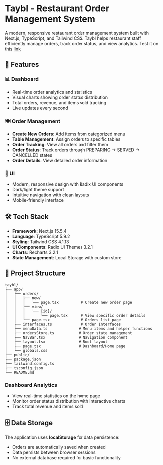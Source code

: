 # Taybl - Restaurant Order Management System

A modern, responsive restaurant order management system built with Next.js, TypeScript, and Tailwind CSS. Taybl helps restaurant staff efficiently manage orders, track order status, and view analytics.
Test it on this [link](https://taybl.onrender.com)

## 🚀 Features

### 📊 Dashboard
- Real-time order analytics and statistics
- Visual charts showing order status distribution
- Total orders, revenue, and items sold tracking
- Live updates every second

### 🍽️ Order Management
- **Create New Orders**: Add items from categorized menu
- **Table Management**: Assign orders to specific tables
- **Order Tracking**: View all orders and filter them
- **Order Status**: Track orders through PREPARING → SERVED → CANCELLED states
- **Order Details**: View detailed order information

### 🎨 UI
- Modern, responsive design with Radix UI components
- Dark/light theme support
- Intuitive navigation with clean layouts
- Mobile-friendly interface

## 🛠️ Tech Stack

- **Framework**: Next.js 15.5.4
- **Language**: TypeScript 5.9.2
- **Styling**: Tailwind CSS 4.1.13
- **UI Components**: Radix UI Themes 3.2.1
- **Charts**: Recharts 3.2.1
- **State Management**: Local Storage with custom store

## 📁 Project Structure

```
taybl/
├── app/
│   ├── orders/
│   │   ├── new/
│   │   │   └── page.tsx          # Create new order page
│   │   ├── view/
│   │   │   └── [id]/
│   │   │       └── page.tsx      # View specific order details
│   │   └── page.tsx              # Orders list page
│   ├── interfaces.ts             # Order Interfaces
│   ├── menuData.ts              # Menu items and helper functions
│   ├── ordersStore.ts           # Order state management
│   ├── NavBar.tsx               # Navigation component
│   ├── layout.tsx               # Root layout
│   ├── page.tsx                 # Dashboard/Home page
│   └── globals.css              
├── public/                      
├── package.json
├── tailwind.config.ts
├── tsconfig.json
└── README.md
```

### Dashboard Analytics
- View real-time statistics on the home page
- Monitor order status distribution with interactive charts
- Track total revenue and items sold

## 🗄️ Data Storage

The application uses **localStorage** for data persistence:
- Orders are automatically saved when created
- Data persists between browser sessions
- No external database required for basic functionality

